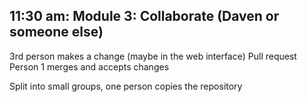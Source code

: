## 11:30 am: Module 3: Collaborate (Daven or someone else)

3rd person makes a change (maybe in the web interface) Pull request Person 1
merges and accepts changes

Split into small groups, one person copies the repository
